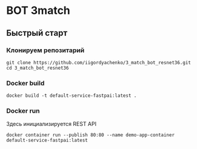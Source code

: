# BOT 3match
## Быстрый старт
### Клонируем репозитарий
```
git clone https://github.com/iigordyachenko/3_match_bot_resnet36.git
cd 3_match_bot_resnet36
```
### Docker build
```
docker build -t default-service-fastpai:latest . 
```
### Docker run
Здесь инициализируется REST API
```
docker container run --publish 80:80 --name demo-app-container default-service-fastpai:latest  
```
